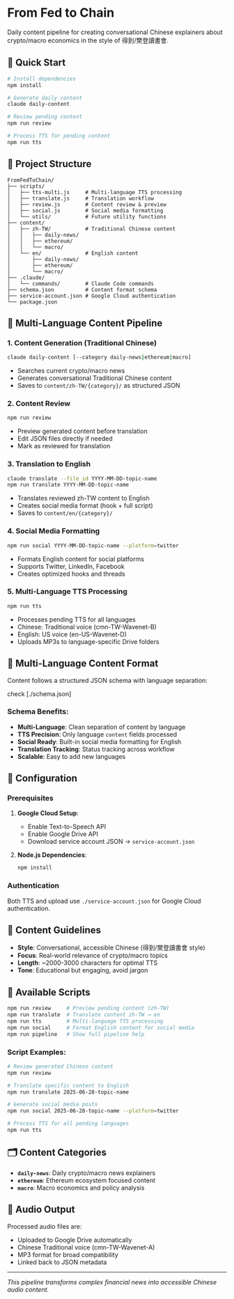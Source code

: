 # From Fed to Chain

Daily content pipeline for creating conversational Chinese explainers about crypto/macro economics in the style of 得到/樊登讀書會.

## 🚀 Quick Start

```bash
# Install dependencies
npm install

# Generate daily content
claude daily-content

# Review pending content
npm run review

# Process TTS for pending content
npm run tts
```

## 📁 Project Structure

```
FromFedToChain/
├── scripts/
│   ├── tts-multi.js     # Multi-language TTS processing
│   ├── translate.js     # Translation workflow
│   ├── review.js        # Content review & preview
│   ├── social.js        # Social media formatting
│   └── utils/           # Future utility functions
├── content/
│   ├── zh-TW/           # Traditional Chinese content
│   │   ├── daily-news/
│   │   ├── ethereum/
│   │   └── macro/
│   └── en/              # English content
│       ├── daily-news/
│       ├── ethereum/
│       └── macro/
├── .claude/
│   └── commands/        # Claude Code commands
├── schema.json          # Content format schema
├── service-account.json # Google Cloud authentication
└── package.json
```

## 🔄 Multi-Language Content Pipeline

### 1. Content Generation (Traditional Chinese)

```bash
claude daily-content [--category daily-news|ethereum|macro]
```

- Searches current crypto/macro news
- Generates conversational Traditional Chinese content
- Saves to `content/zh-TW/{category}/` as structured JSON

### 2. Content Review

```bash
npm run review
```

- Preview generated content before translation
- Edit JSON files directly if needed
- Mark as reviewed for translation

### 3. Translation to English

```bash
claude translate --file_id YYYY-MM-DD-topic-name
npm run translate YYYY-MM-DD-topic-name
```

- Translates reviewed zh-TW content to English
- Creates social media format (hook + full script)
- Saves to `content/en/{category}/`

### 4. Social Media Formatting

```bash
npm run social YYYY-MM-DD-topic-name --platform=twitter
```

- Formats English content for social platforms
- Supports Twitter, LinkedIn, Facebook
- Creates optimized hooks and threads

### 5. Multi-Language TTS Processing

```bash
npm run tts
```

- Processes pending TTS for all languages
- Chinese: Traditional voice (cmn-TW-Wavenet-B)
- English: US voice (en-US-Wavenet-D)
- Uploads MP3s to language-specific Drive folders

## 📄 Multi-Language Content Format

Content follows a structured JSON schema with language separation:

check [./schema.json]

### Schema Benefits:

- **Multi-Language**: Clean separation of content by language
- **TTS Precision**: Only language `content` fields processed
- **Social Ready**: Built-in social media formatting for English
- **Translation Tracking**: Status tracking across workflow
- **Scalable**: Easy to add new languages

## 🔧 Configuration

### Prerequisites

1. **Google Cloud Setup**:
   - Enable Text-to-Speech API
   - Enable Google Drive API
   - Download service account JSON → `service-account.json`

2. **Node.js Dependencies**:
   ```bash
   npm install
   ```

### Authentication

Both TTS and upload use `./service-account.json` for Google Cloud authentication.

## 🎯 Content Guidelines

- **Style**: Conversational, accessible Chinese (得到/樊登讀書會 style)
- **Focus**: Real-world relevance of crypto/macro topics
- **Length**: ~2000-3000 characters for optimal TTS
- **Tone**: Educational but engaging, avoid jargon

## 📝 Available Scripts

```bash
npm run review     # Preview pending content (zh-TW)
npm run translate  # Translate content zh-TW → en
npm run tts        # Multi-language TTS processing
npm run social     # Format English content for social media
npm run pipeline   # Show full pipeline help
```

### Script Examples:

```bash
# Review generated Chinese content
npm run review

# Translate specific content to English
npm run translate 2025-06-28-topic-name

# Generate social media posts
npm run social 2025-06-28-topic-name --platform=twitter

# Process TTS for all pending languages
npm run tts
```

## 🗂️ Content Categories

- **`daily-news`**: Daily crypto/macro news explainers
- **`ethereum`**: Ethereum ecosystem focused content
- **`macro`**: Macro economics and policy analysis

## 🔗 Audio Output

Processed audio files are:

- Uploaded to Google Drive automatically
- Chinese Traditional voice (cmn-TW-Wavenet-A)
- MP3 format for broad compatibility
- Linked back to JSON metadata

---

_This pipeline transforms complex financial news into accessible Chinese audio content._
